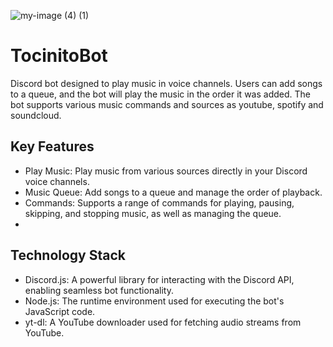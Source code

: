 ![my-image (4) (1)](https://github.com/user-attachments/assets/ca86ed33-c33c-4b54-8e99-a3a06eeb25da)

# TocinitoBot

Discord bot designed to play music in voice channels. Users can add songs to a queue, and the bot will play the music in the order it was added. The bot supports various music commands and sources as youtube, spotify and soundcloud.

## Key Features
- Play Music: Play music from various sources directly in your Discord voice channels.
- Music Queue: Add songs to a queue and manage the order of playback.
- Commands: Supports a range of commands for playing, pausing, skipping, and stopping music, as well as managing the queue.
- 
## Technology Stack
- Discord.js: A powerful library for interacting with the Discord API, enabling seamless bot functionality.
- Node.js: The runtime environment used for executing the bot's JavaScript code.
- yt-dl: A YouTube downloader used for fetching audio streams from YouTube.
